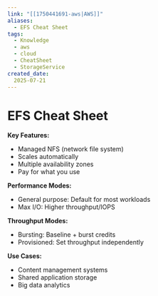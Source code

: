 ```yaml
---
link: "[[1750441691-aws|AWS]]"
aliases: 
  - EFS Cheat Sheet
tags:
  - Knowledge
  - aws
  - cloud
  - CheatSheet
  - StorageService
created_date:
  2025-07-21
---
```

# EFS Cheat Sheet
**Key Features:**
- Managed NFS (network file system)
- Scales automatically
- Multiple availability zones
- Pay for what you use

**Performance Modes:**
- General purpose: Default for most workloads
- Max I/O: Higher throughput/IOPS

**Throughput Modes:**
- Bursting: Baseline + burst credits
- Provisioned: Set throughput independently

**Use Cases:**
- Content management systems
- Shared application storage
- Big data analytics
